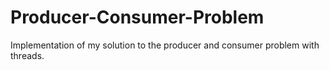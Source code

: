 # Producer-Consumer-Problem
Implementation of my solution to the producer and consumer problem with threads.

